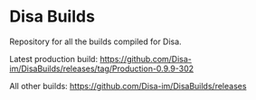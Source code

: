 # Disa Builds

Repository for all the builds compiled for Disa.

Latest production build: https://github.com/Disa-im/DisaBuilds/releases/tag/Production-0.9.9-302

All other builds: https://github.com/Disa-im/DisaBuilds/releases
